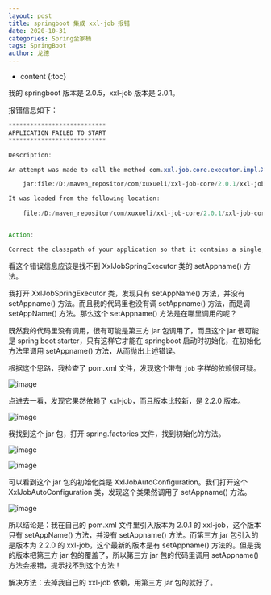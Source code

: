 ```yaml
---
layout: post
title: springboot 集成 xxl-job 报错
date: 2020-10-31
categories: Spring全家桶
tags: SpringBoot
author: 龙德
---
```


* content
{:toc}

我的 springboot 版本是 2.0.5，xxl-job 版本是 2.0.1。

报错信息如下：

```java
***************************
APPLICATION FAILED TO START
***************************

Description:

An attempt was made to call the method com.xxl.job.core.executor.impl.XxlJobSpringExecutor.setAppname(Ljava/lang/String;)V but it does not exist. Its class, com.xxl.job.core.executor.impl.XxlJobSpringExecutor, is available from the following locations:

    jar:file:/D:/maven_repositor/com/xuxueli/xxl-job-core/2.0.1/xxl-job-core-2.0.1.jar!/com/xxl/job/core/executor/impl/XxlJobSpringExecutor.class

It was loaded from the following location:

    file:/D:/maven_repositor/com/xuxueli/xxl-job-core/2.0.1/xxl-job-core-2.0.1.jar


Action:

Correct the classpath of your application so that it contains a single, compatible version of com.xxl.job.core.executor.impl.XxlJobSpringExecutor
```

看这个错误信息应该是找不到 XxlJobSpringExecutor 类的 setAppname() 方法。

我打开 XxlJobSpringExecutor 类，发现只有 setAppName() 方法，并没有 setAppname() 方法。而且我的代码里也没有调 setAppname() 方法，而是调 setAppName() 方法。那么这个 setAppname() 方法是在哪里调用的呢？

既然我的代码里没有调用，很有可能是第三方 jar 包调用了，而且这个 jar 很可能是 spring boot starter，只有这样它才能在 springboot 启动时初始化，在初始化方法里调用 setAppname() 方法，从而抛出上述错误。

根据这个思路，我检查了 pom.xml 文件，发现这个带有 `job` 字样的依赖很可疑。

![image](https://miansen.wang/assets/springboot-xxljob-1.png)

点进去一看，发现它果然依赖了 xxl-job，而且版本比较新，是 2.2.0 版本。

![image](https://miansen.wang/assets/springboot-xxljob-2.png)

我找到这个 jar 包，打开 spring.factories 文件，找到初始化的方法。

![image](https://miansen.wang/assets/springboot-xxljob-3.png)

![image](https://miansen.wang/assets/springboot-xxljob-4.png)

可以看到这个 jar 包的初始化类是 XxlJobAutoConfiguration。我们打开这个 XxlJobAutoConfiguration 类，发现这个类果然调用了 setAppname() 方法。

![image](https://miansen.wang/assets/springboot-xxljob-5.png)

所以结论是：我在自己的 pom.xml 文件里引入版本为 2.0.1 的 xxl-job，这个版本只有 setAppName() 方法，并没有 setAppname() 方法。而第三方 jar 包引入的是版本为 2.2.0 的 xxl-job，这个最新的版本是有 setAppname() 方法的。但是我的版本把第三方 jar 包的覆盖了，所以第三方 jar 包的代码里调用 setAppname() 方法会报错，提示找不到这个方法！

解决方法：去掉我自己的 xxl-job 依赖，用第三方 jar 包的就好了。